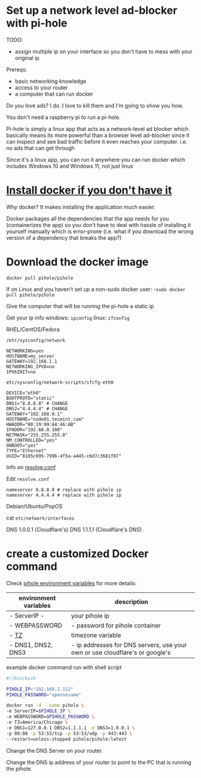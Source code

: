 # Set up a network level ad-blocker with pi-hole

TODO:
- assign multiple ip on your interface so you don't have to mess with your original ip

Prereqs: 
- basic networking knowledge
- access to your router
- a computer that can run docker

Do you love ads? I do. I love to kill them and I'm going to show you how.

You don't need a raspberry pi to run a pi-hole.

Pi-hole is simply a linux app that acts as a network-level ad blocker which basically means its more powerful than a browser level ad-blocker since it can inspect and see bad traffic before it even reaches your computer. i.e. no ads that can get through

Since it's a linux app, you can run it anywhere you can run docker which includes Windows 10 and Windows 11, not just linux

# [Install docker if you don't have it](https://docs.docker.com/engine/install/)
Why docker? It makes installing the application much easier.

Docker packages all the dependencies that the app needs for you (containerizes the app) so you don't have to deal with hassle of installing it yourself manually which is error-prone (i.e. what if you download the wrong version of a dependency that breaks the app?)


# Download the docker image
`docker pull pihole/pihole`

If on Linux and you haven't set up a non-sudo docker user:
-`sudo docker pull pihole/pihole`

Give the computer that will be running the pi-hole a static ip

Get your ip info
windows: `ipconfig`
linux: `ifconfig`

RHEL/CentOS/Fedora


`/etc/sysconfig/network`
```
NETWORKING=yes
HOSTNAME=my_server
GATEWAY=192.168.1.1
NETWORKING_IPV6=no
IPV6INIT=no
```

`etc/sysconfig/network-scripts/ifcfg-eth0`
```
DEVICE="eth0"
BOOTPROTO="static"
DNS1="8.8.8.8" # CHANGE
DNS2="4.4.4.4" # CHANGE
GATEWAY="192.168.0.1" 
HOSTNAME="node01.tecmint.com"
HWADDR="00:19:99:A4:46:AB"
IPADDR="192.68.0.100"
NETMASK="255.255.255.0"
NM_CONTROLLED="yes"
ONBOOT="yes"
TYPE="Ethernet"
UUID="8105c095-799b-4f5a-a445-c6d7c3681f07"
```

Info on [resolve.conf](https://man7.org/linux/man-pages/man5/resolv.conf.5.html)

Edit `resolve.conf`
```
nameserver 8.8.8.8 # replace with pihole ip
nameserver 4.4.4.4 # replace with pihole ip
```

Debian/Ubuntu/PopOS

cat `etc/network/interfaces`


DNS 1.0.0.1 (Cloudflare's)
DNS 1.1.1.1 (Cloudflare's DNS)

# create a customized Docker command

Check [pihole environment variables](https://github.com/pi-hole/docker-pi-hole#environment-variables) 
for more details:

| environment variables | description |
| --- | --- |
| - ServerIP - | your pihole ip |
|- WEBPASSWORD |- password for pihole container |
|- [TZ](https://infocenter-archive.sybase.com/help/index.jsp?topic=/com.sybase.infocenter.dc38151.1270/html/iqref/BGBIJFAJ.htm) | timezone variable |
|- DNS1, DNS2, DNS3 |- ip addresses for DNS servers, use your own or use cloudflare's or google's |

example docker command run with shell script
``` sh
#!/bin/bash

PIHOLE_IP="192.168.1.112"
PIHOLE_PASSWORD="opensesame"

docker run -d --name pihole \
-e ServerIP=$PIHOLE_IP \
-e WEBPASSWORD=$PIHOLE_PASSWORD \
-e TZ=America/Chicago \
-e DNS1=127.0.0.1 DNS2=1.1.1.1 -e DNS3=1.0.0.1 \
-p 80:80 -p 53:53/tcp -p 53:53/udp -p 443:443 \
--restart=unless-stopped pihole/pihole:latest
```

Change the DNS Server on your router.

Change the  DNS ip address of your router to point to the PC that is running the pihole.